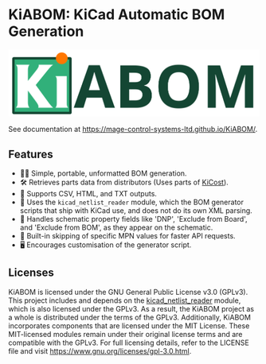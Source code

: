 # KiABOM: KiCad Automatic BOM Generation

![logo](images/kiabom-logo.svg)

See documentation at https://mage-control-systems-ltd.github.io/KiABOM/.

## Features
- 🧘‍♂️ Simple, portable, unformatted BOM generation.
- 🛠 Retrieves parts data from distributors (Uses parts of [KiCost](https://github.com/hildogjr/KiCost)).
- 📑 Supports CSV, HTML, and TXT outputs.
- 🧹 Uses the ``kicad_netlist_reader`` module, which the BOM generator scripts that ship with KiCad use, and does not do its own XML parsing.
- 🧠 Handles schematic property fields like 'DNP', 'Exclude from Board', and 'Exclude from BOM', as they appear on the schematic.
- 🚀 Built-in skipping of specific MPN values for faster API requests.
- 🖥 Encourages customisation of the generator script.

## Licenses
KiABOM is licensed under the GNU General Public License v3.0 (GPLv3). This project includes and depends on the [kicad_netlist_reader](https://pypi.org/project/kicad-netlist-reader/) module, which is also licensed under the GPLv3. As a result, the KiABOM project as a whole is distributed under the terms of the GPLv3. Additionally, KiABOM incorporates components that are licensed under the MIT License. These MIT-licensed modules remain under their original license terms and are compatible with the GPLv3. For full licensing details, refer to the LICENSE file and visit https://www.gnu.org/licenses/gpl-3.0.html.
